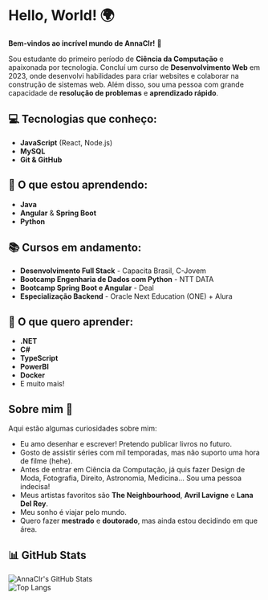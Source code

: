 # Hello, World! 🌍  
**Bem-vindos ao incrível mundo de AnnaClr!** 👋  

Sou estudante do primeiro período de **Ciência da Computação** e apaixonada por tecnologia. Concluí um curso de **Desenvolvimento Web** em 2023, onde desenvolvi habilidades para criar websites e colaborar na construção de sistemas web. Além disso, sou uma pessoa com grande capacidade de **resolução de problemas** e **aprendizado rápido**.

## 💻 Tecnologias que conheço:
- **JavaScript** (React, Node.js)
- **MySQL**
- **Git & GitHub**

## 🚀 O que estou aprendendo:
- **Java**  
- **Angular** & **Spring Boot**  
- **Python**

## 📚 Cursos em andamento:
- **Desenvolvimento Full Stack** - Capacita Brasil, C-Jovem  
- **Bootcamp Engenharia de Dados com Python** - NTT DATA  
- **Bootcamp Spring Boot e Angular** - Deal  
- **Especialização Backend** - Oracle Next Education (ONE) + Alura

## 🎯 O que quero aprender:
- **.NET**  
- **C#**  
- **TypeScript**  
- **PowerBI**  
- **Docker**  
- E muito mais!

## Sobre mim 📝  
Aqui estão algumas curiosidades sobre mim:
- Eu amo desenhar e escrever! Pretendo publicar livros no futuro.  
- Gosto de assistir séries com mil temporadas, mas não suporto uma hora de filme (hehe).  
- Antes de entrar em Ciência da Computação, já quis fazer Design de Moda, Fotografia, Direito, Astronomia, Medicina... Sou uma pessoa indecisa!  
- Meus artistas favoritos são **The Neighbourhood**, **Avril Lavigne** e **Lana Del Rey**.  
- Meu sonho é viajar pelo mundo.  
- Quero fazer **mestrado** e **doutorado**, mas ainda estou decidindo em que área.  

## 📊 GitHub Stats

![AnnaClr's GitHub Stats](https://github-readme-stats.vercel.app/api?username=AnnaClr&show_icons=true&theme=radical)  
![Top Langs](https://github-readme-stats.vercel.app/api/top-langs/?username=AnnaClr&layout=compact&theme=radical)

